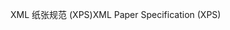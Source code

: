 <span data-ttu-id="42cc2-101">XML 纸张规范 (XPS)</span><span class="sxs-lookup"><span data-stu-id="42cc2-101">XML Paper Specification (XPS)</span></span>